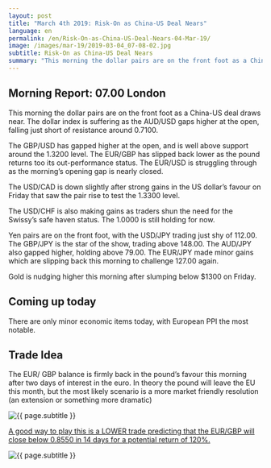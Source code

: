 ```yaml
---
layout: post
title: "March 4th 2019: Risk-On as China-US Deal Nears"
language: en
permalink: /en/Risk-On-as-China-US-Deal-Nears-04-Mar-19/
image: /images/mar-19/2019-03-04_07-08-02.jpg
subtitle: Risk-On as China-US Deal Nears
summary: "This morning the dollar pairs are on the front foot as a China-US deal draws near. The dollar index is suffering as the AUD/USD gaps higher at the open, falling just short of resistance around 0.7100. The GBP/USD has gapped higher at the open, and is well above support around the 1.3200 level"
---
```

## Morning Report: 07.00 London

This morning the dollar pairs are on the front foot as a China-US deal draws near. The dollar index is suffering as the AUD/USD gaps higher at the open, falling just short of resistance around 0.7100. 

The GBP/USD has gapped higher at the open, and is well above support around the 1.3200 level. The EUR/GBP has slipped back lower as the pound returns too its out-performance status. The EUR/USD is struggling through as the morning’s opening gap is nearly closed. 

The USD/CAD is down slightly after strong gains in the US dollar’s favour on Friday that saw the pair rise to test the 1.3300 level. 

The USD/CHF is also making gains as traders shun the need for the Swissy’s safe haven status. The 1.0000 is still holding for now. 

Yen pairs are on the front foot, with the USD/JPY trading just shy of 112.00. The GBP/JPY is the star of the show, trading above 148.00. The AUD/JPY also gapped higher, holding above 79.00. The EUR/JPY made minor gains which are slipping back this morning to challenge 127.00 again. 

Gold is nudging higher this morning after slumping below $1300 on Friday. 

## Coming up today

There are only minor economic items today, with European PPI the most notable. 

## Trade Idea

The EUR/ GBP balance is firmly back in the pound’s favour this morning after two days of interest in the euro. In theory the pound will leave the EU this month, but the most likely scenario is a more market friendly resolution (an extension or something more dramatic)

<img class="post-image" src="{{ site.url }}/images/mar-19/2019-03-04_07-08-02.jpg" alt="{{ page.subtitle }}" title="{{ page.subtitle }}">

<a href="%LINK%%?currency=GBP&market=forex&underlying=frxEURGBP&formname=higherlower&duration_amount=14&duration_units=d&amount=10&amount_type=stake&expiry_type=duration&barrier=0.8550" target="_blank" rel="noopener noreferrer nofollow">A good way to play this is a LOWER trade predicting that the EUR/GBP will close below 0.8550 in 14 days for a potential return of 120%.</a>

<img class="post-image" src="{{ site.url }}/images/mar-19/2019-03-04_07-11-25.jpg" alt="{{ page.subtitle }}" title="{{ page.subtitle }}">